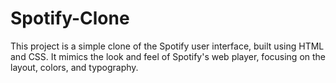 # Spotify-Clone
This project is a simple clone of the Spotify user interface, built using HTML and CSS. It mimics the look and feel of Spotify's web player, focusing on the layout, colors, and typography.
